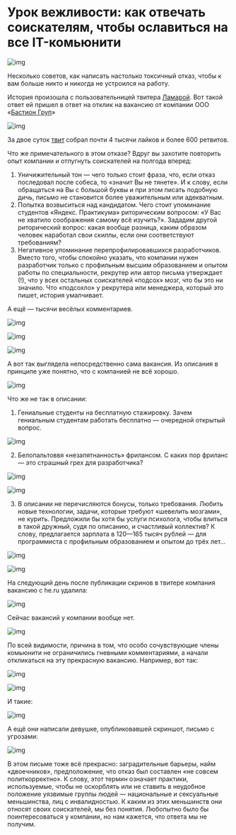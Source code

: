 # Урок вежливости: как отвечать соискателям, чтобы ославиться на все IT-комьюнити

![img](preview.jpg)

Несколько советов, как написать настолько токсичный отказ, чтобы к вам больше никто и никогда не устроился на работу.

История произошла с пользовательницей твитера [Ламарой](https://twitter.com/Lamchik8). Вот такой ответ ей пришел в ответ на отклик на вакансию от компании ООО «[Бастион Груп](https://bastion-tech.ru/)»

![img](i-0.png)

За двое суток [твит](https://twitter.com/Lamchik8/status/1578045502440046595) собрал почти 4 тысячи лайков и более 600 ретвитов.

Что же примечательного в этом отказе? Вдруг вы захотите повторить опыт компании и отпугнуть соискателей на полгода вперед:

1. Уничижительный тон — чего только стоит фраза, что, если отказ последовал после собеса, то «значит Вы не тянете». И к слову, если обращаться на Вы с большой буквы и при этом писать подобную дичь, письмо не становится более уважительным или адекватным. 
2. Попытка возвыситься над кандидатом. Чего стоит упоминание студентов «Яндекс. Практикума» риторическим вопросом: «У Вас не хватило соображения самому всё изучить?». Зададим другой риторический вопрос: какая вообще разница, каким образом человек наработал свои скиллы, если они соответствуют требованиям?  
3. Негативное упоминание перепрофилировавшихся разработчиков. Вместо того, чтобы спокойно указать, что компании нужен разработчик только с профильным высшим образованием и опытом работы по специальности, рекрутер или автор письма утверждает (!), что у всех остальных соискателей «подсох» мозг, что бы это ни значило. Что «подсохло» у рекрутера или менеджера, который это пишет, история умалчивает. 

А ещё — тысячи весёлых комментариев.

![img](i-1.png)

![img](i-2.png)

![img](i-3.png)


А вот так выглядела непосредственно сама вакансия. Из описания в принципе уже понятно, что с компанией не всё хорошо.


![img](i-4.jpg)

Что же не так в описании:

1. Гениальные студенты на бесплатную стажировку. Зачем гениальным студентам работать бесплатно — очередной открытый вопрос.


![img](i-5.png)


2. Белопальтоввя «незапятнанность» фрилансом. С каких пор фриланс — это страшный грех для разработчика?

![img](i-6.png)

![img](i-7.png)


3. В описании не перечисляются бонусы, только требования. Любить новые технологии, задачи, которые требуют «шевелить мозгами», не курить. Предложили бы хотя бы услуги психолога, чтобы влиться в такой дружный, судя по описанию, и счастливый коллектив?  К слову, предлагается зарплата в 120—165 тысяч рублей — для программиста с профильным образованием и опытом до трёх лет…

![img](i-8.png)

![img](i-9.png)


На следующий день после публикации скринов в твитере компания вакансию с he.ru удалила:


![img](i-10.png)


Сейчас вакансий у компании вообще нет.


![img](i-11.png)


По всей видимости, причина в том, что особо сочувствующие члены комьюнити не ограничились гневными комментариями, а начали откликаться на эту прекрасную вакансию.
Например, вот так:


![img](i-12.png)

![img](i-13.png)


И такие:


![img](i-14.png)


А ещё они написали девушке, опубликовавшей скриншот, письмо с угрозами:


![img](i-15.png)


В этом письме тоже всё прекрасно: заградительные барьеры, найм «двоечников», предположение, что отказ был составлен «не совсем политкорректно». К слову, этот термин означает практики, используемые, чтобы не оскорблять или не ставить в неудобное положение уязвимые группы людей — национальные и сексуальные меньшинства, лиц с инвалидностью. К каким из этих меньшинств они относят своих соискателей, мы без понятия. Любопытно было бы поинтересоваться у компании, но нам кажется, что ответа мы не получим.